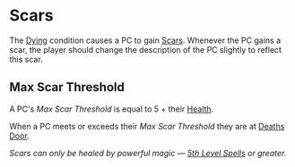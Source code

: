 # Scars

The [Dying](../../Game%20Procedures/Conditions/Dying.md) condition causes a PC to gain [Scars](Scars.md). Whenever the PC gains a scar, the player should change the description of the PC slightly to reflect this scar.

## Max Scar Threshold

A PC's *Max Scar Threshold* is equal to 5 + their [Health](../Attributes/Health.md).

When a PC meets or exceeds their *Max Scar Threshold* they are at [Deaths Door](../../Game%20Procedures/Conditions/Deaths%20Door.md).

*Scars can only be healed by powerful magic — [5th Level Spells](../../Magic/Spells/Spells%20by%20Level/Level%205/5th%20Level%20Spells.md) or greater.*

